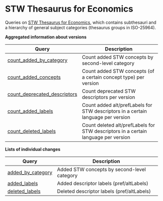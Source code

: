 STW Thesaurus for Economics
=========================

Queries on [STW Thesaurus for Economics](http://zbw.eu/stw), which contains subthesauri and a hierarchy of general subject categories (thesaurus groups in ISO-25964).


__Aggregated information about versions__


Query | Description
------|------------
[count_added_by_category](http://zbw.eu/beta/sparql-gui/?queryRef=https://api.github.com/repos/jneubert/skos-history/contents/sparql/stw/count_added_by_category.rq) | Count added STW concepts by second-level category
[count_added_concepts](http://zbw.eu/beta/sparql-gui/?queryRef=https://api.github.com/repos/jneubert/skos-history/contents/sparql/stw/count_added_concepts.rq) | Count added STW concepts (of a certain concept type) per version
[count_deprecated_descriptors](http://zbw.eu/beta/sparql-gui/?queryRef=https://api.github.com/repos/jneubert/skos-history/contents/sparql/stw/count_deprecated_descriptors.rq) | Count deprecated STW descriptors per version
[count_added_labels](http://zbw.eu/beta/sparql-gui/?queryRef=https://api.github.com/repos/jneubert/skos-history/contents/sparql/stw/count_added_labels.rq) | Count added alt/prefLabels for STW descriptors in a certain language per version
[count_deleted_labels](http://zbw.eu/beta/sparql-gui/?queryRef=https://api.github.com/repos/jneubert/skos-history/contents/sparql/stw/count_deleted_labels.rq) | Count deleted alt/prefLabels for STW descriptors in a certain language per version


__Lists of individual changes__

Query | Description
------|------------
[added_by_category](http://zbw.eu/beta/sparql-gui/?queryRef=https://api.github.com/repos/jneubert/skos-history/contents/sparql/stw/added_by_category.rq) | Added STW concepts by second-level category
[added_labels](http://zbw.eu/beta/sparql-gui/?queryRef=https://api.github.com/repos/jneubert/skos-history/contents/sparql/stw/added_labels.rq) | Added descriptor labels (pref/altLabels)
[deleted_labels](http://zbw.eu/beta/sparql-gui/?queryRef=https://api.github.com/repos/jneubert/skos-history/contents/sparql/stw/deleted_labels.rq) | Deleted descriptor labels (pref/altLabels)

